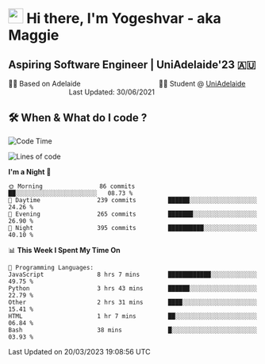 <h1><img src="https://emojis.slackmojis.com/emojis/images/1531849430/4246/blob-sunglasses.gif?1531849430" width="30"/> Hi there, I'm Yogeshvar - aka Maggie</h1>

## Aspiring Software Engineer | UniAdelaide'23 🇦🇺  
🏂🏻  Based on Adelaide &nbsp;&nbsp;&nbsp;&nbsp;&nbsp;&nbsp;&nbsp;&nbsp;&nbsp;&nbsp;&nbsp;&nbsp;&nbsp;&nbsp;&nbsp;&nbsp;&nbsp;&nbsp;&nbsp;&nbsp;&nbsp;&nbsp;&nbsp;&nbsp;&nbsp;&nbsp;&nbsp;&nbsp;&nbsp;&nbsp;&nbsp;&nbsp;&nbsp;&nbsp;&nbsp;&nbsp;&nbsp;&nbsp;&nbsp;👨‍💻 Student @ [UniAdelaide](https://www.adelaide.edu.au)   &nbsp;&nbsp;&nbsp;&nbsp;&nbsp;&nbsp;&nbsp;&nbsp;&nbsp;&nbsp;&nbsp;&nbsp;&nbsp;&nbsp;&nbsp;&nbsp;&nbsp;&nbsp;&nbsp;&nbsp;&nbsp;&nbsp;&nbsp;&nbsp;&nbsp;&nbsp;&nbsp;&nbsp;&nbsp;&nbsp;&nbsp;Last Updated: 30/06/2021

## 🛠 When & What do I code ?  

<!--START_SECTION:waka-->
![Code Time](http://img.shields.io/badge/Code%20Time-2%2C016%20hrs%2027%20mins-blue)

![Lines of code](https://img.shields.io/badge/From%20Hello%20World%20I%27ve%20Written-3.6%20million%20lines%20of%20code-blue)

**I'm a Night 🦉** 

```text
🌞 Morning                86 commits          ██░░░░░░░░░░░░░░░░░░░░░░░   08.73 % 
🌆 Daytime                239 commits         ██████░░░░░░░░░░░░░░░░░░░   24.26 % 
🌃 Evening                265 commits         ███████░░░░░░░░░░░░░░░░░░   26.90 % 
🌙 Night                  395 commits         ██████████░░░░░░░░░░░░░░░   40.10 % 
```


📊 **This Week I Spent My Time On** 

```text
💬 Programming Languages: 
JavaScript               8 hrs 7 mins        ████████████░░░░░░░░░░░░░   49.75 % 
Python                   3 hrs 43 mins       ██████░░░░░░░░░░░░░░░░░░░   22.79 % 
Other                    2 hrs 31 mins       ████░░░░░░░░░░░░░░░░░░░░░   15.41 % 
HTML                     1 hr 7 mins         ██░░░░░░░░░░░░░░░░░░░░░░░   06.84 % 
Bash                     38 mins             █░░░░░░░░░░░░░░░░░░░░░░░░   03.93 % 
```


 Last Updated on 20/03/2023 19:08:56 UTC
<!--END_SECTION:waka-->
